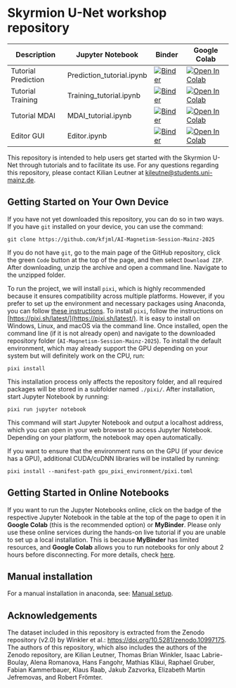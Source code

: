 # Skyrmion U-Net workshop repository

| Description | Jupyter Notebook | Binder | Google Colab |
|---|---|---|---|
| Tutorial Prediction | Prediction_tutorial.ipynb | [![Binder](https://mybinder.org/badge_logo.svg)](https://mybinder.org/v2/gh/kfjml/AI-Magnetism-Session-Mainz-2025/HEAD?labpath=Prediction_tutorial.ipynb) |  [![Open In Colab](https://colab.research.google.com/assets/colab-badge.svg)](https://colab.research.google.com/github/kfjml/AI-Magnetism-Session-Mainz-2025/blob/main/Prediction_tutorial.ipynb) | 
| Tutorial Training | Training_tutorial.ipynb | [![Binder](https://mybinder.org/badge_logo.svg)](https://mybinder.org/v2/gh/kfjml/AI-Magnetism-Session-Mainz-2025/HEAD?labpath=Training_tutorial.ipynb) |  [![Open In Colab](https://colab.research.google.com/assets/colab-badge.svg)](https://colab.research.google.com/github/kfjml/AI-Magnetism-Session-Mainz-2025/blob/main/Training_tutorial.ipynb) | 
| Tutorial MDAI | MDAI_tutorial.ipynb | [![Binder](https://mybinder.org/badge_logo.svg)](https://mybinder.org/v2/gh/kfjml/AI-Magnetism-Session-Mainz-2025/HEAD?labpath=MDAI_tutorial.ipynb) |  [![Open In Colab](https://colab.research.google.com/assets/colab-badge.svg)](https://colab.research.google.com/github/kfjml/AI-Magnetism-Session-Mainz-2025/blob/main/MDAI_tutorial.ipynb) | 
| Editor GUI  | Editor.ipynb | [![Binder](https://mybinder.org/badge_logo.svg)](https://mybinder.org/v2/gh/kfjml/AI-Magnetism-Session-Mainz-2025/HEAD?labpath=Editor.ipynb) |  [![Open In Colab](https://colab.research.google.com/assets/colab-badge.svg)](https://colab.research.google.com/github/kfjml/AI-Magnetism-Session-Mainz-2025/blob/main/Editor.ipynb) | 

This repository is intended to help users get started with the Skyrmion U-Net through tutorials and to facilitate its use. For any questions regarding this repository, please contact Kilian Leutner at kileutne@students.uni-mainz.de.

## Getting Started on Your Own Device

If you have not yet downloaded this repository, you can do so in two ways. If you have `git` installed on your device, you can use the command:

```
git clone https://github.com/kfjml/AI-Magnetism-Session-Mainz-2025
```

If you do not have `git`, go to the main page of the GitHub repository, click the green `Code` button at the top of the page, and then select `Download ZIP`. After downloading, unzip the archive and open a command line. Navigate to the unzipped folder.

To run the project, we will install `pixi`, which is highly recommended because it ensures compatibility across multiple platforms. However, if you prefer to set up the environment and necessary packages using Anaconda, you can follow [these instructions](./using-conda.md). To install `pixi`, follow the instructions on [https://pixi.sh/latest/](https://pixi.sh/latest/). It is easy to install on Windows, Linux, and macOS via the command line. Once installed, open the command line (if it is not already open) and navigate to the downloaded repository folder (`AI-Magnetism-Session-Mainz-2025`). To install the default environment, which may already support the GPU depending on your system but will definitely work on the CPU, run:

```
pixi install
```

This installation process only affects the repository folder, and all required packages will be stored in a subfolder named `./pixi/`. After installation, start Jupyter Notebook by running:

```
pixi run jupyter notebook
```

This command will start Jupyter Notebook and output a localhost address, which you can open in your web browser to access Jupyter Notebook. Depending on your platform, the notebook may open automatically.

If you want to ensure that the environment runs on the GPU (if your device has a GPU), additional CUDA/cuDNN libraries will be installed by running:

```
pixi install --manifest-path gpu_pixi_environment/pixi.toml
```

## Getting Started in Online Notebooks

If you want to run the Jupyter Notebooks online, click on the badge of the respective Jupyter Notebook in the table at the top of the page to open it in **Google Colab** (this is the recommended option) or **MyBinder**. Please only use these online services during the hands-on live tutorial if you are unable to set up a local installation. This is because **MyBinder** has limited resources, and **Google Colab** allows you to run notebooks for only about 2 hours before disconnecting. For more details, check [here](./online-notebooks.md).

## Manual installation

For a manual installation in anaconda, see: [Manual setup](./manual-setup.md).

## Acknowledgements

The dataset included in this repository is extracted from the Zenodo repository (v2.0) by Winkler et al.: https://doi.org/10.5281/zenodo.10997175. The authors of this repository, which also includes the authors of the Zenodo repository, are Kilian Leutner, Thomas Brian Winkler, Isaac Labrie-Boulay, Alena Romanova, Hans Fangohr, Mathias Kläui, Raphael Gruber, Fabian Kammerbauer, Klaus Raab, Jakub Zazvorka, Elizabeth Martin Jefremovas, and Robert Frömter.

